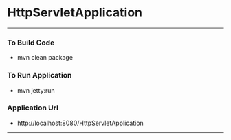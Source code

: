 # HttpServletApplication

---

### To Build Code 
* mvn clean package 

### To Run Application 
* mvn jetty:run 

### Application Url 
* http://localhost:8080/HttpServletApplication

---
